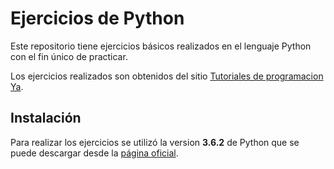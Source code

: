 # Ejercicios de Python

Este repositorio tiene ejercicios básicos realizados en el lenguaje Python con el fin único de practicar.

Los ejercicios realizados son obtenidos del sitio [Tutoriales de programacion Ya](https://www.tutorialesprogramacionya.com/pythonya/index.php?inicio=0).

## Instalación

Para realizar los ejercicios se utilizó la version **3.6.2** de Python que se puede descargar desde la [página oficial](https://www.python.org/downloads/).